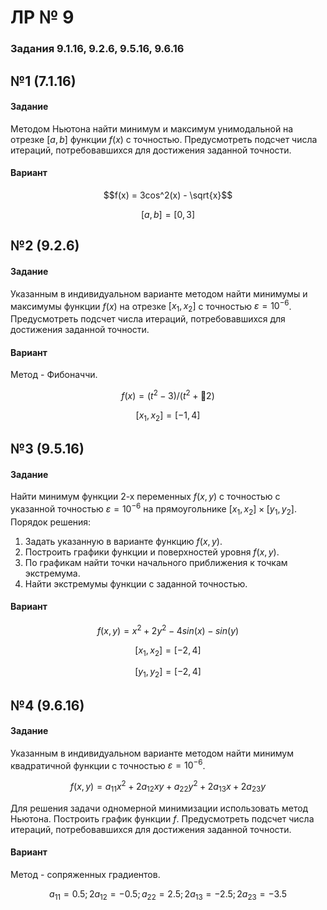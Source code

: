 # ЛР № 9

### Задания 9.1.16, 9.2.6, 9.5.16, 9.6.16

## №1 (7.1.16)
#### Задание
Методом Ньютона найти минимум и максимум унимодальной на отрезке $[a,b]$ функции $f(x)$ с точностью.
Предусмотреть подсчет числа итераций, потребовавшихся для достижения заданной точности.

#### Вариант

$$f(x) = 3cos^2(x) - \sqrt{x}$$

$$[a,b] = [0, 3]$$


## №2 (9.2.6)
#### Задание
Указанным в индивидуальном варианте методом найти минимумы и максимумы функции 
$f(x)$ на отрезке $[x_1, x_2]$ с точностью $\varepsilon = 10^{-6}$.
Предусмотреть подсчет числа итераций, потребовавшихся для достижения заданной точности.
#### Вариант
Метод - Фибоначчи.

$$f(x) = (t^2 - 3)/(t^2 +2)$$

$$[x_1, x_2] = [-1, 4]$$


## №3 (9.5.16)
#### Задание
Найти минимум функции 2-х переменных $f(x, y)$ с точностью с указанной точностью
$\varepsilon = 10^{-6}$ на прямоугольнике $[x_1, x_2] \times [y_1, y_2]$.
Порядок решения:
1. Задать указанную в варианте функцию $f(x, y)$.
2. Построить графики функции и поверхностей уровня $f(x, y)$.
3. По графикам найти точки начального приближения к точкам экстремума.
4. Найти экстремумы функции c заданной точностью.

#### Вариант

$$f(x, y) = x^2+2y^2-4sin(x)-sin(y)$$

$$[x_1, x_2] = [-2, 4]$$

$$[y_1, y_2] = [-2, 4]$$


## №4 (9.6.16)
#### Задание
Указанным в индивидуальном варианте методом найти минимум квадратичной функции с точностью $\varepsilon = 10^{-6}$.

$$f(x, y) = a_{11}x^2 + 2a_{12}xy + a_{22}y^2 + 2a_{13}x + 2a_{23}y$$

Для решения задачи одномерной минимизации использовать метод Ньютона. Построить график функции $f$.
Предусмотреть подсчет числа итераций, потребовавшихся для достижения заданной точности.

#### Вариант
Метод - сопряженных градиентов.

$$a_{11} = 0.5; 2a_{12} = -0.5; a_{22} = 2.5; 2a_{13} = -2.5; 2a_{23} = -3.5$$
